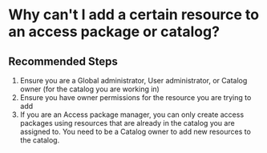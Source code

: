 <properties
	pageTitle="Why can't I add a certain resource to an access package or catalog?"
	description="Cannot add a resource to an access package or catalog."
	service="microsoft.aad"
	resource="Microsoft_AAD_ERM"
	authors="kyschaub"
	ms.author="kyschaub"
	displayOrder="8"
	selfHelpType="resource"
	supportTopicIds=""
	resourceTags="governance_overview"
	productPesIds=""
	cloudEnvironments="public, Fairfax, Mooncake, usnat, ussec"
	articleId="f1927a08-e64c-4866-a47e-0f6199388e7a"
	ownershipId="AzureIdentity_User"
/>

# Why can't I add a certain resource to an access package or catalog?


## **Recommended Steps**

1. Ensure you are a Global administrator, User administrator, or Catalog owner (for the catalog you are working in)
2. Ensure you have owner permissions for the resource you are trying to add
3. If you are an Access package manager, you can only create access packages using resources that are already in the catalog you are assigned to. You need to be a Catalog owner to add new resources to the catalog.
